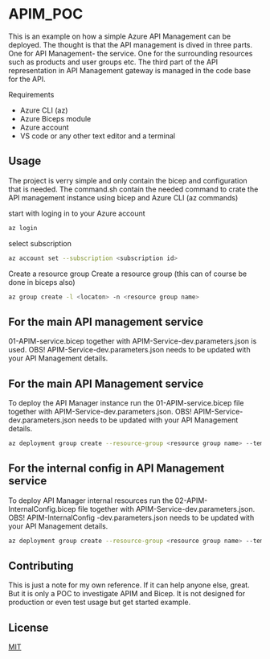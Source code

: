 # APIM_POC

This is an example on how a simple Azure API Management can be deployed. The thought is that the API management is dived in three parts. One for API Management- the service. One for the surrounding resources such as products and user groups etc. The third part of the API representation in API Management gateway is managed in the code base for the API. 

Requirements
* Azure CLI (az)
* Azure Biceps module
* Azure account
* VS code or any other text editor and a terminal


## Usage

The project is verry simple and only contain the bicep and configuration that is needed. 
The command.sh contain the needed command to crate the API management instance using bicep and Azure CLI (az commands)

start with loging in to your Azure account

```bash
az login
```

select subscription

```bash
az account set --subscription <subscription id> 
```

Create a resource group Create a resource group (this can of course be done in biceps also)

```bash
az group create -l <locaton> -n <resource group name>
```

## For the main API management service 
01-APIM-service.bicep together with APIM-Service-dev.parameters.json is used. OBS! APIM-Service-dev.parameters.json needs to be updated with your API Management details. 


## For the main API Management service 
To deploy the API Manager instance run the 01-APIM-service.bicep file together with APIM-Service-dev.parameters.json. OBS! APIM-Service-dev.parameters.json needs to be updated with your API Management details. 

```bash
az deployment group create --resource-group <resource group name> --template-file Bicep/01-APIM-service.bicep --parameters @Config/APIM-InternalConfig-dev.parameters.json
```
## For the internal config in API Management service 
To deploy API Manager internal resources run the 02-APIM-InternalConfig.bicep file together with APIM-Service-dev.parameters.json. OBS! APIM-InternalConfig -dev.parameters.json needs to be updated with your API Management details. 

```bash
az deployment group create --resource-group <resource group name> --template-file Bicep/02-APIM-InternalConfig.bicep --parameters @Config/APIM-InternalConfig-dev.parameters.json
```

## Contributing
This is just a note for my own reference. If it can help anyone else, great. But it is only a POC to investigate APIM and Bicep. It is not designed for production or even test usage but get started example. 

## License

[MIT](https://choosealicense.com/licenses/mit/)
